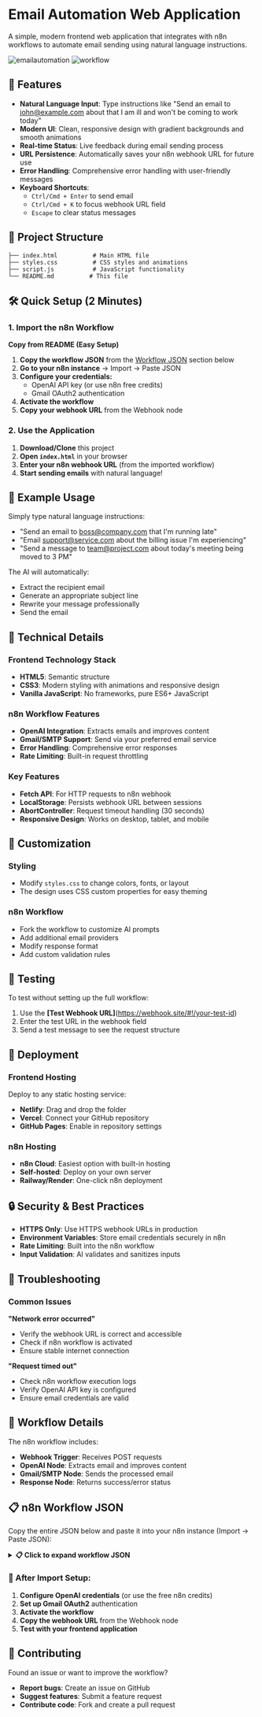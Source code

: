 # Email Automation Web Application

A simple, modern frontend web application that integrates with n8n workflows to automate email sending using natural language instructions.

![emailautomation](https://github.com/user-attachments/assets/1d08600a-7399-4de0-8b06-4c0d49557101)
![workflow](https://github.com/user-attachments/assets/86919154-3450-40f7-aa59-c206a16c9ab3)


## 🚀 Features

- **Natural Language Input**: Type instructions like "Send an email to john@example.com about that I am ill and won't be coming to work today"
- **Modern UI**: Clean, responsive design with gradient backgrounds and smooth animations
- **Real-time Status**: Live feedback during email sending process
- **URL Persistence**: Automatically saves your n8n webhook URL for future use
- **Error Handling**: Comprehensive error handling with user-friendly messages
- **Keyboard Shortcuts**: 
  - `Ctrl/Cmd + Enter` to send email
  - `Ctrl/Cmd + K` to focus webhook URL field
  - `Escape` to clear status messages

## 📁 Project Structure

```
├── index.html          # Main HTML file
├── styles.css          # CSS styles and animations
├── script.js           # JavaScript functionality
└── README.md          # This file
```

## 🛠️ Quick Setup (2 Minutes)

### 1. Import the n8n Workflow

**Copy from README (Easy Setup)**
1. **Copy the workflow JSON** from the [Workflow JSON](#-n8n-workflow-json) section below
2. **Go to your n8n instance** → Import → Paste JSON
3. **Configure your credentials:**
   - OpenAI API key (or use n8n free credits)
   - Gmail OAuth2 authentication
4. **Activate the workflow**
5. **Copy your webhook URL** from the Webhook node

### 2. Use the Application

1. **Download/Clone** this project
2. **Open `index.html`** in your browser
3. **Enter your n8n webhook URL** (from the imported workflow)
4. **Start sending emails** with natural language!

## 📧 Example Usage

Simply type natural language instructions:
- "Send an email to boss@company.com that I'm running late"
- "Email support@service.com about the billing issue I'm experiencing"  
- "Send a message to team@project.com about today's meeting being moved to 3 PM"

The AI will automatically:
- Extract the recipient email
- Generate an appropriate subject line
- Rewrite your message professionally
- Send the email

## 🔧 Technical Details

### Frontend Technology Stack
- **HTML5**: Semantic structure
- **CSS3**: Modern styling with animations and responsive design
- **Vanilla JavaScript**: No frameworks, pure ES6+ JavaScript

### n8n Workflow Features
- **OpenAI Integration**: Extracts emails and improves content
- **Gmail/SMTP Support**: Send via your preferred email service
- **Error Handling**: Comprehensive error responses
- **Rate Limiting**: Built-in request throttling

### Key Features
- **Fetch API**: For HTTP requests to n8n webhook
- **LocalStorage**: Persists webhook URL between sessions
- **AbortController**: Request timeout handling (30 seconds)
- **Responsive Design**: Works on desktop, tablet, and mobile

## 🎨 Customization

### Styling
- Modify `styles.css` to change colors, fonts, or layout
- The design uses CSS custom properties for easy theming

### n8n Workflow
- Fork the workflow to customize AI prompts
- Add additional email providers
- Modify response format
- Add custom validation rules

## 🧪 Testing

To test without setting up the full workflow:
1. Use the **[Test Webhook URL]**(https://webhook.site/#!/your-test-id)
2. Enter the test URL in the webhook field  
3. Send a test message to see the request structure

## 🚀 Deployment

### Frontend Hosting
Deploy to any static hosting service:
- **Netlify**: Drag and drop the folder
- **Vercel**: Connect your GitHub repository
- **GitHub Pages**: Enable in repository settings

### n8n Hosting
- **n8n Cloud**: Easiest option with built-in hosting
- **Self-hosted**: Deploy on your own server
- **Railway/Render**: One-click n8n deployment

## 🔒 Security & Best Practices

- **HTTPS Only**: Use HTTPS webhook URLs in production
- **Environment Variables**: Store email credentials securely in n8n
- **Rate Limiting**: Built into the n8n workflow
- **Input Validation**: AI validates and sanitizes inputs

## 🐛 Troubleshooting

### Common Issues

**"Network error occurred"**
- Verify the webhook URL is correct and accessible
- Check if n8n workflow is activated
- Ensure stable internet connection

**"Request timed out"**  
- Check n8n workflow execution logs
- Verify OpenAI API key is configured
- Ensure email credentials are valid

## 📄 Workflow Details

The n8n workflow includes:
- **Webhook Trigger**: Receives POST requests
- **OpenAI Node**: Extracts email and improves content  
- **Gmail/SMTP Node**: Sends the processed email
- **Response Node**: Returns success/error status

## 📋 n8n Workflow JSON

Copy the entire JSON below and paste it into your n8n instance (Import → Paste JSON):

<details>
<summary><strong>📋 Click to expand workflow JSON</strong></summary>

```json
{
  "name": "Email Automation",
  "nodes": [
    {
      "parameters": {
        "httpMethod": "POST",
        "path": "send-email",
        "responseMode": "responseNode",
        "options": {}
      },
      "type": "n8n-nodes-base.webhook",
      "typeVersion": 2,
      "position": [
        0,
        0
      ],
      "id": "9eb45f87-3f37-4f49-83c5-b8145ce0c090",
      "name": "Webhook",
      "webhookId": "e62f96c0-5f18-4804-8930-f34b9c4695e4"
    },
    {
      "parameters": {
        "promptType": "define",
        "text": "={{ $json.body.text }}",
        "options": {
          "systemMessage": "You are an email automation assistant. When you receive a natural language email request, you should:\n\n1. Parse the request to extract the recipient email address\n2. Generate an appropriate subject line  \n3. Create a professional email body\n4. Use the Gmail tool to send the email\n\nIMPORTANT: You have access to a Gmail tool. Use it to send emails with these parameters:\n- to: (recipient email address)\n- subject: (generated subject line)\n- message: (professional email body)\n\nExamples:\nInput: \"Send an email to boss@company.com that I'm running late\"\nAction: Use Gmail tool with:\n- to: boss@company.com\n- subject: \"Running Late Today\" \n- message: \"Dear Boss,\\n\\nI wanted to let you know that I am running late today. I apologize for any inconvenience this may cause.\\n\\nBest regards\"\n\nAlways confirm when the email has been sent successfully."
        }
      },
      "type": "@n8n/n8n-nodes-langchain.agent",
      "typeVersion": 2,
      "position": [
        220,
        0
      ],
      "id": "7d1a8d0f-c8de-44c1-b5b5-884557507f12",
      "name": "AI Agent"
    },
    {
      "parameters": {
        "model": {
          "__rl": true,
          "mode": "list",
          "value": "gpt-4.1-mini"
        },
        "options": {}
      },
      "type": "@n8n/n8n-nodes-langchain.lmChatOpenAi",
      "typeVersion": 1.2,
      "position": [
        220,
        200
      ],
      "id": "97ae2a99-5f42-4167-ac43-fd82b3b9fa8f",
      "name": "OpenAI Chat Model",
      "credentials": {
        "openAiApi": {
          "id": "qsrVNzLhHX2N3yvV",
          "name": "n8n free OpenAI API credits"
        }
      }
    },
    {
      "parameters": {
        "descriptionType": "manual",
        "toolDescription": "Use this tool to send emails. The AI will provide these parameters:\n- to: recipient email address (required)\n- subject: email subject line (required) \n- message: email body content (required)\n\nAlways extract the recipient email from the user's natural language request and generate appropriate professional subject lines and email content.",
        "sendTo": "={{ /*n8n-auto-generated-fromAI-override*/ $fromAI('To', ``, 'string') }}",
        "subject": "={{ /*n8n-auto-generated-fromAI-override*/ $fromAI('Subject', ``, 'string') }}",
        "emailType": "text",
        "message": "={{ /*n8n-auto-generated-fromAI-override*/ $fromAI('Message', ``, 'string') }}",
        "options": {}
      },
      "type": "n8n-nodes-base.gmailTool",
      "typeVersion": 2.1,
      "position": [
        380,
        200
      ],
      "id": "f427c998-c979-441a-8a3a-88bcf4270f50",
      "name": "Gmail",
      "webhookId": "e71d5788-0f59-422f-a0e7-b048ad6fea2c",
      "credentials": {
        "gmailOAuth2": {
          "id": "XXJLD3Frts3yb7hZ",
          "name": "Gmail account 3"
        }
      }
    },
    {
      "parameters": {
        "respondWith": "json",
        "responseBody": "{\n  \"success\": true,\n  \"message\": \"{{ $json.output }}\",\n  \"agent_response\": \"Email processed and sent successfully\"\n}",
        "options": {}
      },
      "type": "n8n-nodes-base.respondToWebhook",
      "typeVersion": 1.4,
      "position": [
        580,
        0
      ],
      "id": "0a196a8c-1885-4e04-a73e-6fe0215df07c",
      "name": "Respond to Webhook"
    }
  ],
  "pinData": {},
  "connections": {
    "Webhook": {
      "main": [
        [
          {
            "node": "AI Agent",
            "type": "main",
            "index": 0
          }
        ]
      ]
    },
    "OpenAI Chat Model": {
      "ai_languageModel": [
        [
          {
            "node": "AI Agent",
            "type": "ai_languageModel",
            "index": 0
          }
        ]
      ]
    },
    "Gmail": {
      "ai_tool": [
        [
          {
            "node": "AI Agent",
            "type": "ai_tool",
            "index": 0
          }
        ]
      ]
    },
    "AI Agent": {
      "main": [
        [
          {
            "node": "Respond to Webhook",
            "type": "main",
            "index": 0
          }
        ]
      ]
    }
  },
  "active": true,
  "settings": {
    "executionOrder": "v1"
  },
  "versionId": "cd2044ed-fd89-4fc3-a585-2c6892123a1e",
  "meta": {
    "templateCredsSetupCompleted": true,
    "instanceId": "d3718f0add37847c7ebb776760910702017bd6f9f4200df4f3e137c6af82926a"
  },
  "id": "Yz7AMjSHjUYy7u88",
  "tags": []
}
```

</details>

### 🔧 After Import Setup:

1. **Configure OpenAI credentials** (or use the free n8n credits)
2. **Set up Gmail OAuth2** authentication 
3. **Activate the workflow**
4. **Copy the webhook URL** from the Webhook node
5. **Test with your frontend application**

## 🤝 Contributing

Found an issue or want to improve the workflow?
- **Report bugs**: Create an issue on GitHub
- **Suggest features**: Submit a feature request
- **Contribute code**: Fork and create a pull request
